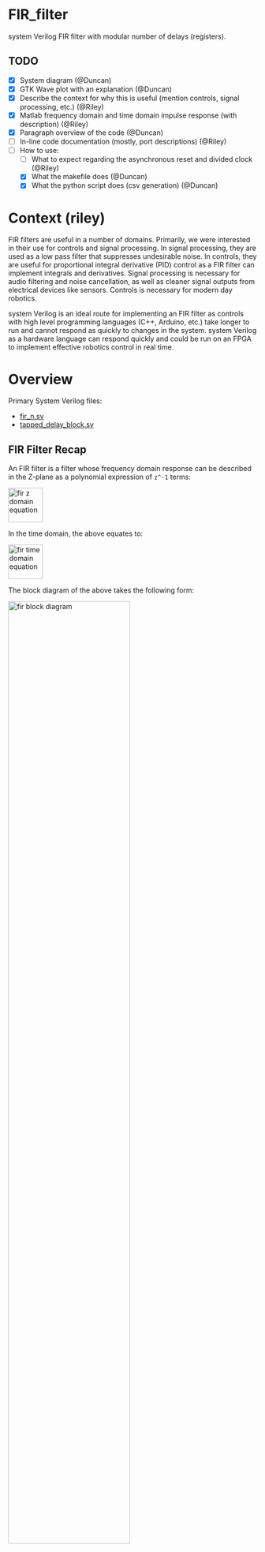 # FIR_filter
system Verilog FIR filter with modular number of delays (registers).

## TODO

- [x] System diagram (@Duncan)
- [x] GTK Wave plot with an explanation (@Duncan)
- [x] Describe the context for why this is useful (mention controls, signal processing, etc.) (@Riley)
- [x] Matlab frequency domain and time domain impulse response (with description) (@Riley)
- [x] Paragraph overview of the code (@Duncan)
- [ ] In-line code documentation (mostly, port descriptions) (@Riley)
- [ ] How to use:
    - [ ] What to expect regarding the asynchronous reset and divided clock (@Riley)
    - [x] What the makefile does (@Duncan)
    - [x] What the python script does (csv generation) (@Duncan)

# Context (riley)

FIR filters are useful in a number of domains. Primarily, we were interested in their use for controls and signal processing. In signal processing, they are used as a low pass filter that suppresses undesirable noise. In controls, they are useful for proportional integral derivative (PID) control as a FIR filter can implement integrals and derivatives. Signal processing is necessary for audio filtering and noise cancellation, as well as cleaner signal outputs from electrical devices like sensors. Controls is necessary for modern day robotics.

system Verilog is an ideal route for implementing an FIR filter as controls with high level programming languages (C++, Arduino, etc.) take longer to run and cannot respond as quickly to changes in the system. system Verilog as a hardware language can respond quickly and could be run on an FPGA to implement effective robotics control in real time.

# Overview

Primary System Verilog files:
- [fir_n.sv](fir_n.sv)
- [tapped_delay_block.sv](tapped_delay_block.sv)

## FIR Filter Recap

An FIR filter is a filter whose frequency domain response can be described in the Z-plane as a polynomial expression of `z^-1` terms:

<img src="/readme_materials/fir_z_domain_eq.png" height="70rem" alt="fir z domain equation"/>

In the time domain, the above equates to:

<img src="/readme_materials/fir_time_domain_eq.png" height="70rem" alt="fir time domain equation"/>

The block diagram of the above takes the following form:

<img src="/readme_materials/fir_block.png" width="70%" alt="fir block diagram"/>

## System Design

### Modularity

To enable the number of delays to be parameterizable, we made the decision to design the FIR module such that it is composed of `tapped_delay_block` module instances that are created in a `generate` statement. The following diagram illustrates the functionality of the `tapped_delay_block` within the context of a FIR block diagram:

<img src="/readme_materials/tapped_delay_filter_block.png" width="50%" alt="tapped delay block illustration"/>

Notice that there are two outputs of the `tapped_delay_block` module, where one experiences a delay of z^-1 and the other is determined combinationally as a linear product of its inputs. When chained together, `n` `tapped_delay_block` modules create a `(n-1)`-th order FIR filter (i.e., one with a maximum delay of `z^{-{n-1}}`). A drawback of this approach is that it implies one unnecessary adder and register; however, the upside of enabling relatively simple generalization to filters of arbitrary orders is great.

### Schematic

The below schematic illustrates the `fir_n` module and its constituent `tapped_delay_block` module instances:

<img src="/readme_materials/fir_schematic.png" width="100%" alt="fir schematic"/>

Note that all coefficients, `N`-bit signal inputs, and `N`-bit signal outputs are interpreted as signed (two's complement) integers.

#### Resetting

The frequency of the `clk` implies the input signal's sampling frequency, and correspondingly, each register induces a time delay equivalent to the reciprocal of the `clk` frequency. Because it is the case in practical use cases that the system clock is far slower than the clk signal used for the filter, all flip-flips in the `fir_n` module (and its submodules) are asynchronously resettable (i.e., they are sensitive to the positive edge of both `clk` and `rst`).

#### Filter Coefficients

The `b` port of the `fir_n` module contains the filter's coefficients such that the `N` least significant bits correspond to the 0-th `tapped_delay_block` instance's input coefficient and the `N` most significant bits correspond to the n-th `tapped_delay_block` instance's input coefficient.

# Usage

The `Makefile` includes the `test_fir_n` recipe which invokes the testbench (see [test_fir_n.sv](test_fir_n.sv)). The testbench, as currently implemented, does the following:

- Asserts `rst` for two clock cycles and holds `ena` high for the duration of the whole simulation.
- Generates a 48 kHz `clk_d` signal to be used the `clk` port of the `fir_n` module. It is generated using a clock divider driven by the system 12 mHz clock.
- Asserts the filter coefficients according to what is hard-coded in the testbench.
- Stimulates the `x_in` signal of the `fir_n` module with an impulse of magnitude 1000, then lets the response play out. The number of delays used is hard-coded as a testbench module parameter.

Using the print task within the `fir_n` module, the filter's input and output signals are sent to `stdout` in a CSV format. As such, the `test_fir_n` recipe also invokes the [parse_output.py](parse_output.py) script which consumes these input and output signals and writes them to a `.csv` in the `results/` folder.

## GTKWave Example

Included in this repository is a [GTKWave configuration file](gtk.gtkw) that shows the following after running the testbench with `n=4` `tapped_delay_blocks`:

<img src="/readme_materials/gtkw.png" width="60%" alt="GTKWave screenshot"/>

The orange signals illustrate the `x_in` signals for the `fir_n` and `tapped_delay_block` modules. As can be seen, the asynchronously asserted input gets synchronized with `clk_d`, and the delays induced by the filter can be seen in the impulse appearing to travel from left to right as you look from top (the first `tapped_delay_block`) to bottom (the last `taped_delay_block`). Interpretation of the output can be found in the below "validation" section.

# Validation

We validated the `fir_n` module using a testbench and the Matlab filter design tool. In the design tool we created an FIR filter and saved the co-efficients. 

<img src="/readme_materials/filter_design_coeffs.PNG" width="60%" alt="Matlab filter design tool screenshot"/>

We then input these coefficients into the testbench and plotted the resulting impulse response and the frequency response of the filter in matlab. These plots, when compared the expected impulse and frequency response as indicated by the Matlab filter design tool graphs, validate the correctness of our implementation. Note that the magnitude of the test-bench's output differs from the expected output; this is due to our manual scaling and rounding of the coefficients and magnitude-1000 impulse stimulation to account for the fact that our setup expects signed integer signals and coefficients.

### Matlab filter design tool graphs (expected output)

<img src="/readme_materials/filter_designer_impulse_response.PNG" width="60%" alt="expected impulse response"/>
<img src="/readme_materials/filter_designer_freq_response.PNG" width="60%" alt="expected frequency response"/>

### Matlab plots of our results (testbench output)

<img src="/readme_materials/impulse_response_plot.png" width="60%" alt="simulated impulse response"/>
<img src="/readme_materials/frequency_response_plot.png" width="60%" alt="simulated frequency response"/>
